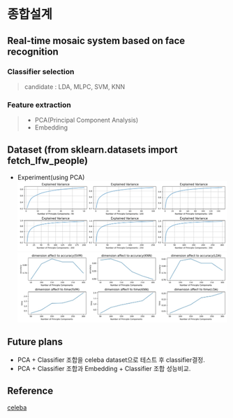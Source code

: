 # 종합설계
## Real-time mosaic system based on face recognition 
### Classifier selection
> candidate : LDA, MLPC, SVM, KNN

### Feature extraction
> * PCA(Principal Component Analysis)
> * Embedding


## Dataset (from sklearn.datasets import fetch_lfw_people)
* Experiment(using PCA)
![Alt text](Fig/skleran_dataset_output/component_changes_variance.png)
![Alt text](Fig/skleran_dataset_output/component_time_accuracy.jpeg)

## Future plans
* PCA + Classifier 조합을 celeba dataset으로 테스트 후 classifier결정.
* PCA + Classifier 조합과 Embedding + Classifier 조합 성능비교.

## Reference
[celeba](http://mmlab.ie.cuhk.edu.hk/projects/CelebA.html)
